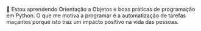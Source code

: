 🌱 Estou aprendendo Orientação a Objetos e boas práticas de programação em Python.
O que me motiva a programar é a automatização de tarefas maçantes porque isto traz um impacto positivo na vida das pessoas.
